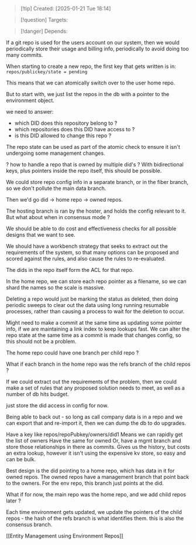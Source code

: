 
>[!tip] Created: [2025-01-21 Tue 18:14]

>[!question] Targets: 

>[!danger] Depends: 

If a git repo is used for the users account on our system, then we would periodically store their usage and billing info, periodically to avoid doing too many commits.

When starting to create a new repo, the first key that gets written is in:
`repos/publickey/state = pending`

This means that we can atomically switch over to the user home repo.

But to start with, we just list the repos in the db with a pointer to the environment object.

we need to answer:
- which DID does this repository belong to ?
- which repositories does this DID have access to ?
- is this DID allowed to change this repo ?

The repo state can be used as part of the atomic check to ensure it isn't undergoing some management changes.

? how to handle a repo that is owned by multiple did's ?
With bidirectional keys, plus pointers inside the repo itself, this should be possible.

We could store repo config info in a separate branch, or in the fiber branch, so we don't pollute the main data branch.

Then we'd go did -> home repo -> owned repos.

The hosting branch is ran by the hoster, and holds the config relevant to it.  But what about when in consensus mode ?

We should be able to do cost and effectiveness checks for all possible designs that we want to see.

We should have a workbench strategy that seeks to extract out the requirements of the system, so that many options can be proposed and scored against the rules, and also cause the rules to re-evaluated.

The dids in the repo itself form the ACL for that repo.

In the home repo, we can store each repo pointer as a filename, so we can shard the names so the scale is massive.

Deleting a repo would just be marking the status as deleted, then doing periodic sweeps to clear out the data using long running resumable processes, rather than causing a process to wait for the deletion to occur.

Might need to make a commit at the same time as updating some pointer info, if we are maintaining a link index to keep lookups fast.  We can alter the repo state at the same time as a commit is made that changes config, so this should not be a problem.

The home repo could have one branch per child repo ?

What if each branch in the home repo was the refs branch of the child repos ?

If we could extract out the requirements of the problem, then we could make a set of rules that any proposed solution needs to meet, as well as a number of db hits budget.

just store the did access in config for now.

Being able to back out - so long as call company data is in a repo and we can export that and re-import it, then we can dump the db to do upgrades.

Have a key like repos/repoPubkey/owners/did1
Means we can rapidly get the list of owners
Have the same for owned
Or, have a mgmt branch and store those relationships in there as commits.
Gives us the history, but costs an extra lookup, however it isn't using the expensive kv store, so easy and can be bulk.

Best design is the did pointing to a home repo, which has data in it for owned repos.
The owned repos have a management branch that point back to the owners.  For the env repo, this branch just points at the did.

What if for now, the main repo was the home repo, and we add child repos later ?

Each time environment gets updated, we update the pointers of the child repos - the hash of the refs branch is what identifies them.  this is also the consensus branch.

[[Entity Management using Environment Repos]]